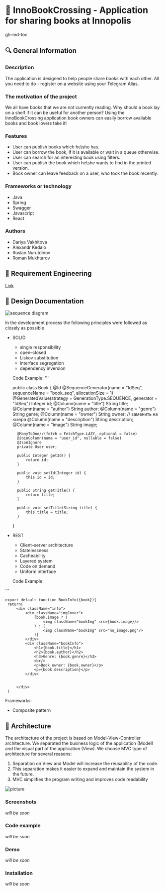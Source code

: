 # :green_book: InnoBookCrossing - Application for sharing books at Innopolis

gh-md-toc

## :mag: General Information 

### Description

The application is designed to help people share books with each other. All you need to do - register on a website using your Telegram Alias. 

### The motivation of the project 

We all have books that we are not currently reading. Why should a book lay on a shelf if it can be useful for another person? Using the InnoBookCrossing application book owners can easily borrow available books and book lovers take it! 

### Features

* User can publish books which he\she has.
* User can borrow the book, if it is available or wait in a queue otherwise.
* User can search for an interesting book using filters.
* User can publish the book which he\she wants to find in the printed version.
* Book owner can leave feedback on a user, who took the book recently.

### Frameworks or technology

* Java
* Spring
* Swagger
* Javascript
* React

### Authors
 
 * Dariya Vakhitova
 * Alexandr Kedalo
 * Ruslan Nurutdinov
 * Roman Mukhtarov
 
## :round_pushpin: Requirement Engineering 
[Link](https://github.com/yadariya/InnoBookCrossing/blob/master/Requirement%20Engineering.pdf)

## :scroll: Design Documentation

![sequence diagram](https://drive.google.com/file/d/14elnF24RqjYbqYh5G7aHhB6jPkbLUrci/view)

In the development process the following principles were followed as closely as possible
* SOLID
  * single responsibility 
  * open–closed
  * Liskov substitution
  * interface segregation
  * dependency inversion

   Code Example:
 '''

    public class Book {
        @Id
        @SequenceGenerator(name = "IdSeq", sequenceName = "book_seq", allocationSize = 1)
        @GeneratedValue(strategy = GenerationType.SEQUENCE, generator = "IdSeq")
        Integer id;
        @Column(name = "title")
        String title;
        @Column(name = "author")
        String author;
        @Column(name = "genre")
        String genre;
        @Column(name = "owner")
        String owner; // заменить на юзера
        @Column(name = "description")
        String description;
        @Column(name = "image")
        String image;

        @ManyToOne//(fetch = FetchType.LAZY, optional = false)
        @JoinColumn(name = "user_id", nullable = false)
        @JsonIgnore
        private User user;

        public Integer getId() {
            return id;
        }

        public void setId(Integer id) {
            this.id = id;
        }

        public String getTitle() {
            return title;
        }

        public void setTitle(String title) {
            this.title = title;
        }
    }


* REST
  * Client–server architecture
  * Statelessness
  * Cacheability
  * Layered system
  * Code on demand
  * Uniform interface

   Code Example:

 '''

    export default function BookInfo({book}){
     return(
         <div className="info">
             <div className="imgCover">
                 {book.image ? (
                     <img className="bookImg" src={book.image}/>
                 ) : (
                     <img className="bookImg" src="no_image.png"/>
                 )}
             </div>
             <div className="bookInfo">
                 <h1>{book.title}</h1>
                 <h2>{book.author}</h2>
                 <h3>Genre: {book.genre}</h3>
                 <br/>
                 <p>Book owner: {book.owner}</p>
                 <p>{book.description}</p>
             </div>


         </div>
     )

Frameworks:

* Composite pattern 

## :hammer: Architecture

The architecture of the project is based on Model-View-Controller architecture. We separated the business logic of the application (Model) and the visual part of the application (View).   We choose MVC type of architecture for several reasons:

1. Separation on View and Model will increase the reusability of the code.
2. This separation makes it easier to expand and maintain the system in the future.
3. MVC simplifies the program writing and improves code readability

![picture](https://www.codeproject.com/KB/java/879896/mvc_role_diagram.png)

### Screenshots

*will be soon*

### Code example

*will be soon*

### Demo

*will be soon*

### Installation

*will be soon*
